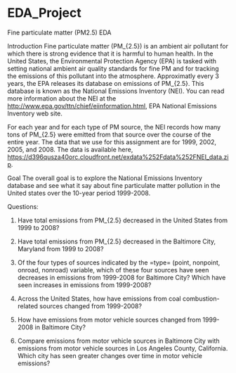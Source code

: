 # EDA_Project
Fine particulate matter (PM2.5) EDA

Introduction
Fine particulate matter (PM_{2.5}) is an ambient air pollutant for which there is strong evidence that it is harmful to human health. 
In the United States, the Environmental Protection Agency (EPA) is tasked with setting national ambient air quality standards for fine 
PM and for tracking the emissions of this pollutant into the atmosphere. Approximatly every 3 years, the EPA releases its database on 
emissions of PM_{2.5}. This database is known as the National Emissions Inventory (NEI). You can read more information about the NEI at 
the http://www.epa.gov/ttn/chief/eiinformation.html, EPA National Emissions Inventory web site.

For each year and for each type of PM source, the NEI records how many tons of PM_{2.5} were emitted from that source over the course of 
the entire year. The data that we use for this assignment are for 1999, 2002, 2005, and 2008. The data is available here,
https://d396qusza40orc.cloudfront.net/exdata%252Fdata%252FNEI_data.zip.

Goal The overall goal is to explore the National Emissions Inventory database and see what it say about fine particulate matter pollution 
in the United states over the 10-year period 1999-2008.

Questions:

1) Have total emissions from PM_{2.5} decreased in the United States from 1999 to 2008?

2) Have total emissions from PM_{2.5} decreased in the Baltimore City, Maryland from 1999 to 2008?

3) Of the four types of sources indicated by the =type= (point, nonpoint, onroad, nonroad) variable, which of these four sources have seen 
   decreases in emissions from 1999-2008 for Baltimore City? Which have seen increases in emissions from 1999-2008?

4) Across the United States, how have emissions from coal combustion-related sources changed from 1999-2008?

5) How have emissions from motor vehicle sources changed from 1999-2008 in Baltimore City?

6) Compare emissions from motor vehicle sources in Baltimore City with emissions from motor vehicle sources in Los Angeles County, 
   California. Which city has seen greater changes over time in motor vehicle emissions?
